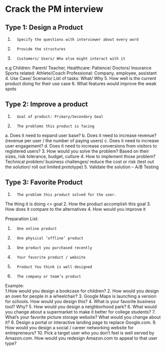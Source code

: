 # Crack the PM interview

## Type 1: Design a Product
1.       Specify the questions with interviewer about every word
2.       Provide the structures
3.       Customers/ Users/ Who else might interact with it
e.g Children: Parent/ Teacher, Healthcare: Patience/ Doctors/ Insurance
      Sports related: Athlete/Coach
      Professional: Company, employee, assistant
4.       Use Case/ Scenario/ List of tasks: What/ Why
5.       How well is the current product doing for their use case
6.       What features would improve the weak spots
 
## Type 2: Improve a product
1.       Goal of product: Primary/Secondary Goal
2.       The problems this product is facing
a.       Does it need to expand user base?
b.       Does it need to increase revenue? (revenue per user / the number of paying users)
c.       Does it need to increase user engagement?
d.       Does it need to increase conversions from visitors to registered users?
3.       How would you solve the problem? Based on their sizes, risk tolerance, budget, culture
4.       How to implement those problem? Technical problem/ business challenges/ reduce the cost or risk (test out the solution/ roll out limited prototype)
5.       Validate the solution – A/B Testing
 
## Type 3: Favorite Product
1.       The problem this product solved for the user.
The thing it is doing <> goal
2.       How the product accomplish this goal
3.       How does it compare to the alternatives
4.       How would you improve it
 
Preparation List:
1.       One online product
2.       One physical ‘offline’ product
3.       One product you purchased recently
4.       Your favorite product / website
5.       Product You think is well designed
6.       The company or team’s product
 
Example:           
1.How would you design a bookcase for children?
2. How would you design an oven for people in a wheelchair?
3. Google Maps is launching a version for schools. How would you design this?
4. What is your favorite business tool? Why?
5. How would you design a neighborhood park?
6. What would you change about a supermarket to make it better for college
students?
7. What’s your favorite picture storage website? What would you change about it?
8. Design a portal or interactive landing page to replace Google.com.
9. How would you design a social / career networking website for entrepreneurs?
10. Pick a target user who you don’t feel is well served by Amazon.com. How would
you redesign Amazon.com to appeal to that user type?